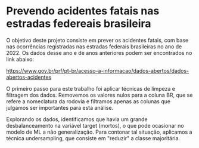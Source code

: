 # Prevendo acidentes fatais nas estradas federeais brasileira

O objetivo deste projeto consiste em prever os acidentes fatais, com base nas ocorrências registradas nas estradas federais brasileiras no ano de 2022. Os dados desse ano e de anos anteriores podem ser encontrados no link abaixo:

https://www.gov.br/prf/pt-br/acesso-a-informacao/dados-abertos/dados-abertos-acidentes

O primeiro passo para este trabalho foi aplicar técnicas de limpeza e filtragem dos dados. Removemos os valores nulos para a coluna BR, que se refere a nomeclatura da rodovia e filtramos apenas as colunas que julgamos ser importantes para esta análise.

Explorando os dados, identificamos que havia um grande desbalanceamento na variável target (mortos), o que pode ocasionar no modelo de ML a não generalização.
Para contonar tal situação, aplicamos a técnica undersampling, que consiste em "reduzir" a classe majoritária.
